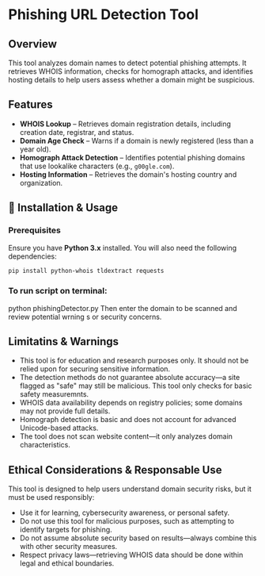 # **Phishing URL Detection Tool**

## Overview
This tool analyzes domain names to detect potential phishing attempts. It retrieves WHOIS information, checks for homograph attacks, and identifies hosting details to help users assess whether a domain might be suspicious.

## Features
- **WHOIS Lookup** – Retrieves domain registration details, including creation date, registrar, and status.  
- **Domain Age Check** – Warns if a domain is newly registered (less than a year old).  
- **Homograph Attack Detection** – Identifies potential phishing domains that use lookalike characters (e.g., `g00gle.com`).  
- **Hosting Information** – Retrieves the domain's hosting country and organization. 

## 🚀 Installation & Usage  

### Prerequisites  
Ensure you have **Python 3.x** installed. You will also need the following dependencies:  

```bash
pip install python-whois tldextract requests
```

### To run script on terminal:
python phishingDetector.py
Then enter the domain to be scanned and review potential wrning s or security concerns.

## Limitatins & Warnings
- This tool is for education and research purposes only.  It should not be relied upon for securing sensitive information.
- The detection methods do not guarantee absolute accuracy—a site flagged as "safe" may still be malicious. This tool only checks for basic safety measuremnts. 
- WHOIS data availability depends on registry policies; some domains may not provide full details.
- Homograph detection is basic and does not account for advanced Unicode-based attacks.
- The tool does not scan website content—it only analyzes domain characteristics.

## Ethical Considerations & Responsable Use
This tool is designed to help users understand domain security risks, but it must be used responsibly:

- Use it for learning, cybersecurity awareness, or personal safety.
- Do not use this tool for malicious purposes, such as attempting to identify targets for phishing.
- Do not assume absolute security based on results—always combine this with other security measures.
- Respect privacy laws—retrieving WHOIS data should be done within legal and ethical boundaries.